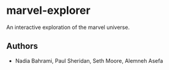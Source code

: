 # marvel-explorer
An interactive exploration of the marvel universe.

## Authors
 - Nadia Bahrami, Paul Sheridan, Seth Moore, Alemneh Asefa
